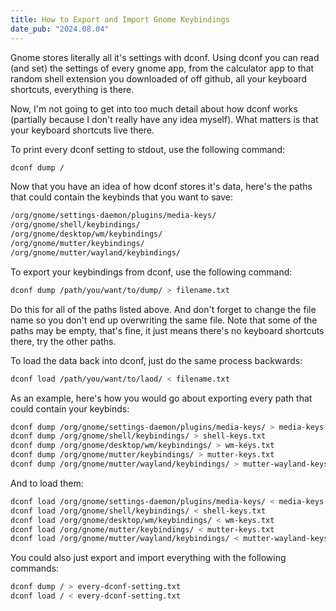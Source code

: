 ```yaml
---
title: How to Export and Import Gnome Keybindings
date_pub: "2024.08.04"
---
```


Gnome stores literally all it's settings with dconf.
Using dconf you can read (and set) the settings of every gnome app, from the calculator app to that random shell extension you downloaded of off github, all your keyboard shortcuts, everything is there.

Now, I'm not going to get into too much detail about how dconf works (partially because I don't really have any idea myself). What matters is that your keyboard shortcuts live there.

To print every dconf setting to stdout, use the following command:

```sh
dconf dump /
```

Now that you have an idea of how dconf stores it's data, here's the paths that could contain the keybinds that you want to save:

```sh
/org/gnome/settings-daemon/plugins/media-keys/
/org/gnome/shell/keybindings/
/org/gnome/desktop/wm/keybindings/
/org/gnome/mutter/keybindings/
/org/gnome/mutter/wayland/keybindings/
```

To export your keybindings from dconf, use the following command:

```sh
dconf dump /path/you/want/to/dump/ > filename.txt
```

Do this for all of the paths listed above. And don't forget to change the file name so you don't end up overwriting the same file.
Note that some of the paths may be empty, that's fine, it just means there's no keyboard shortcuts there, try the other paths.

To load the data back into dconf, just do the same process backwards:

```sh
dconf load /path/you/want/to/laod/ < filename.txt
```

As an example, here's how you would go about exporting every path that could contain your keybinds:

```sh
dconf dump /org/gnome/settings-daemon/plugins/media-keys/ > media-keys.txt
dconf dump /org/gnome/shell/keybindings/ > shell-keys.txt
dconf dump /org/gnome/desktop/wm/keybindings/ > wm-keys.txt
dconf dump /org/gnome/mutter/keybindings/ > mutter-keys.txt
dconf dump /org/gnome/mutter/wayland/keybindings/ > mutter-wayland-keys.txt
```

And to load them:

```sh
dconf load /org/gnome/settings-daemon/plugins/media-keys/ < media-keys.txt
dconf load /org/gnome/shell/keybindings/ < shell-keys.txt
dconf load /org/gnome/desktop/wm/keybindings/ < wm-keys.txt
dconf load /org/gnome/mutter/keybindings/ < mutter-keys.txt
dconf load /org/gnome/mutter/wayland/keybindings/ < mutter-wayland-keys.txt
```

You could also just export and import everything with the following commands:

```sh
dconf dump / > every-dconf-setting.txt
dconf load / < every-dconf-setting.txt
```
